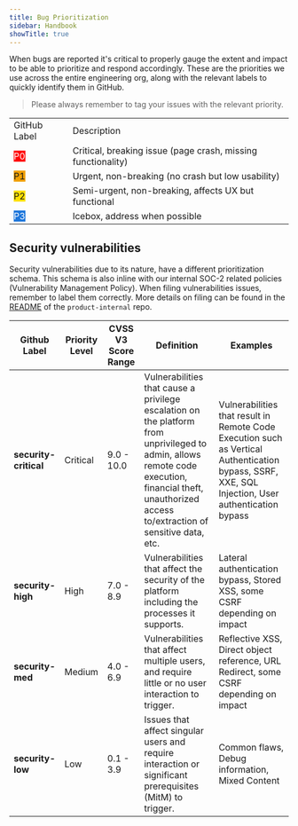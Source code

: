 ```yaml
---
title: Bug Prioritization
sidebar: Handbook
showTitle: true
---
```


When bugs are reported it's critical to properly gauge the extent and impact to be able to prioritize and respond accordingly. These are the priorities we use across the entire engineering org, along with the relevant labels to quickly identify them in GitHub.

> Please always remember to tag your issues with the relevant priority.

<span class="table-borders">
<table>
    <tr>
        <td>GitHub Label</td>
        <td>Description</td>
    </tr>
    <tr>
        <td><span class="tag-label" style="background:#ff0000; color: white;">P0</span></td>
        <td>Critical, breaking issue (page crash, missing functionality)</td>
    </tr>
    <tr>
        <td><span class="tag-label" style="background:#f0a000;">P1</span></td>
        <td>Urgent, non-breaking (no crash but low usability)</td>
    </tr>
    <tr>
        <td ><span class="tag-label"style="background:#ffe000;">P2</span></td>
        <td>Semi-urgent, non-breaking, affects UX but functional</td>
    </tr>
    <tr>
        <td><span class="tag-label" style="background:#1d76db; color: white;">P3</span></td>
        <td>Icebox, address when possible</td>
    </tr>
</table>
</span>




## Security vulnerabilities
Security vulnerabilities due to its nature, have a different prioritization schema. This schema is also inline with our internal SOC-2 related policies (Vulnerability Management Policy). When filing vulnerabilities issues, remember to label them correctly. More details on filing can be found in the [README](https://github.com/PostHog/product-internal#README) of the `product-internal` repo.


| Github Label | Priority Level | CVSS V3 Score Range | Definition | Examples |
|---|---|---|---|---|
|**security-critical**|Critical|9.0 - 10.0|Vulnerabilities that cause a privilege escalation on the platform from unprivileged to admin, allows remote code execution, financial theft, unauthorized access to/extraction of sensitive data, etc.|Vulnerabilities that result in Remote Code Execution such as Vertical Authentication bypass, SSRF, XXE, SQL Injection, User authentication bypass|
|**security-high**|High|7.0 - 8.9|Vulnerabilities that affect the security of the platform including the processes it supports.|Lateral authentication bypass, Stored XSS, some CSRF depending on impact|
|**security-med**|Medium|4.0 - 6.9|Vulnerabilities that affect multiple users, and require little or no user interaction to trigger.|Reflective XSS, Direct object reference, URL Redirect, some CSRF depending on impact|
|**security-low**|Low|0.1 - 3.9|Issues that affect singular users and require interaction or significant prerequisites (MitM) to trigger.|Common flaws, Debug information, Mixed Content|

